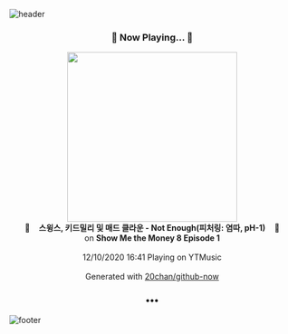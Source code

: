 ![header](https://capsule-render.vercel.app/api?type=wave&height=170&section=header&text=Hi.%20I'm%20SHIFT&fontColor=090707&fontAlignX=45&fontAlignY=65&fontSize=100)

<h3 align="center">🎵 Now Playing... 🎵</h3>
<p align="center">
  <a href="https://music.youtube.com/channel/UCxz7gLC1-zY1l20C4fQKrRA">
    <img width="300" src="https://lh3.googleusercontent.com/oUjCncoU4L0PvGiHmOxlBAHMgJLsp6kvHBl5ckQ-3-I7nUoCH-_Ln1pG-e7hwTyG5cinW_1tpUZm3BjIYA">
  </a>
  <br>
  🎵&nbsp&nbsp&nbsp <b>스윙스, 키드밀리 및 매드 클라운 - Not Enough(피처링: 염따, pH-1)</b> &nbsp&nbsp&nbsp🎵
  <br>
  on <b>Show Me the Money 8 Episode 1</b>
  
  <br />
  <br />
  12/10/2020 16:41 Playing on YTMusic
  <br />
  <br />
  Generated with <a href="https://github.com/20chan/github-now">20chan/github-now</a>
</p>

<h3 align="center">•••</h3>

![footer](https://capsule-render.vercel.app/api?type=wave&height=150&section=footer)
